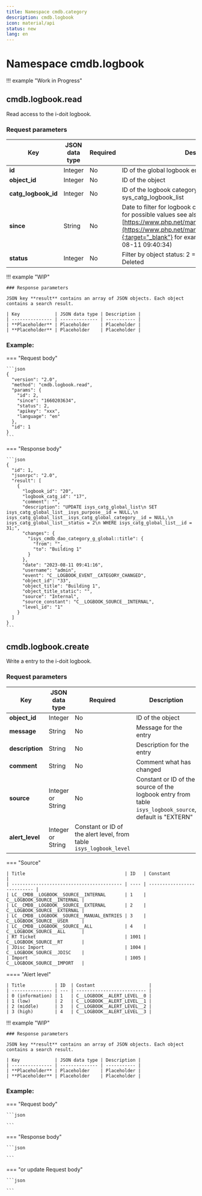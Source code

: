 ```yaml
---
title: Namespace cmdb.category
description: cmdb.logbook
icon: material/api
status: new
lang: en
---
```


# Namespace cmdb.logbook

!!! example "Work in Progress"

## cmdb.logbook.read

Read access to the i-doit logbook.

### Request parameters

| Key                 | JSON data type | Required | Description                                                                                                                                                                                                                                                           |
| ------------------- | -------------- | -------- | --------------------------------------------------------------------------------------------------------------------------------------------------------------------------------------------------------------------------------------------------------------------- |
| **id**              | Integer        | No       | ID of the global logbook entry from table isys_logbook                                                                                                                                                                                                                |
| **object_id**       | Integer        | No       | ID of the object                                                                                                                                                                                                                                                      |
| **catg_logbook_id** | Integer        | No       | ID of the logbook category entry from table sys_catg_logbook_list                                                                                                                                                                                                     |
| **since**           | String         | No       | Date to filter for logbook changes since a certain date, for possible values see also [https://www.php.net/manual/de/function.strtotime.php](https://www.php.net/manual/de/function.strtotime.php){:target="_blank"} for example **1660203634** (2022-08-11 09:40:34) |
| **status**          | Integer        | No       | Filter by object status: 2 = Normal, 3 = Archived, 4 = Deleted                                                                                                                                                                                                        |

!!! example "WIP"

    ### Response parameters

    JSON key **result** contains an array of JSON objects. Each object contains a search result.

    | Key             | JSON data type | Description |
    | --------------- | -------------- | ----------- |
    | **Placeholder** | Placeholder    | Placeholder |
    | **Placeholder** | Placeholder    | Placeholder |

### Example:

=== "Request body"

    ```json
    {
      "version": "2.0",
      "method": "cmdb.logbook.read",
      "params": {
        "id": 2,
        "since": "1660203634",
        "status": 2,
        "apikey": "xxx",
        "language": "en"
      },
      "id": 1
    }
    ```

=== "Response body"

    ```json
    {
      "id": 1,
      "jsonrpc": "2.0",
      "result": [
        {
          "logbook_id": "20",
          "logbook_catg_id": "17",
          "comment": "",
          "description": "UPDATE isys_catg_global_list\n SET isys_catg_global_list__isys_purpose__id = NULL,\n            isys_catg_global_list__isys_catg_global_category__id = NULL,\n isys_catg_global_list__status = 2\n WHERE isys_catg_global_list__id = 31;",
          "changes": {
            "isys_cmdb_dao_category_g_global::title": {
              "from": "",
              "to": "Building 1"
            }
          },
          "date": "2023-08-11 09:41:16",
          "username": "admin",
          "event": "C__LOGBOOK_EVENT__CATEGORY_CHANGED",
          "object_id": "33",
          "object_title": "Building 1",
          "object_title_static": "",
          "source": "Internal",
          "source_constant": "C__LOGBOOK_SOURCE__INTERNAL",
          "level_id": "1"
        }
      ]
    }
    ```
## cmdb.logbook.create

Write a entry to the i-doit logbook.

### Request parameters

| Key             | JSON data type    | Required                                                           | Description                                                                                             |
| --------------- | ----------------- | ------------------------------------------------------------------ | ------------------------------------------------------------------------------------------------------- |
| **object_id**   | Integer           | No                                                                 | ID of the object                                                                                        |
| **message**     | String            | No                                                                 | Message for the entry                                                                                   |
| **description** | String            | No                                                                 | Description for the entry                                                                               |
| **comment**     | String            | No                                                                 | Comment what has changed                                                                                |
| **source**      | Integer or String | No                                                                 | Constant or ID of the source of the logbook entry from table `isys_logbook_source`, default is "EXTERN" |
| **alert_level** | Integer or String | Constant or ID of the alert level, from table `isys_logbook_level` |                                                                                                         |

=== "Source"

    | Title                                     | ID   | Constant                    |
    | ----------------------------------------- | ---- | --------------------------- |
    | LC__CMDB__LOGBOOK__SOURCE__INTERNAL       | 1    | C__LOGBOOK_SOURCE__INTERNAL |
    | LC__CMDB__LOGBOOK__SOURCE__EXTERNAL       | 2    | C__LOGBOOK_SOURCE__EXTERNAL |
    | LC__CMDB__LOGBOOK__SOURCE__MANUAL_ENTRIES | 3    | C__LOGBOOK_SOURCE__USER     |
    | LC__CMDB__LOGBOOK__SOURCE__ALL            | 4    | C__LOGBOOK_SOURCE__ALL      |
    | RT Ticket                                 | 1001 | C__LOGBOOK_SOURCE__RT       |
    | JDisc Import                              | 1004 | C__LOGBOOK_SOURCE__JDISC    |
    | Import                                    | 1005 | C__LOGBOOK_SOURCE__IMPORT   |


==== "Alert level"

    | Title           | ID  | Costant                    |
    | --------------- | --- | -------------------------- |
    | 0 (information) | 1   | C__LOGBOOK__ALERT_LEVEL__0 |
    | 1 (low)         | 2   | C__LOGBOOK__ALERT_LEVEL__1 |
    | 2 (middle)      | 3   | C__LOGBOOK__ALERT_LEVEL__2 |
    | 3 (high)        | 4   | C__LOGBOOK__ALERT_LEVEL__3 |

!!! example "WIP"

    ### Response parameters

    JSON key **result** contains an array of JSON objects. Each object contains a search result.

    | Key             | JSON data type | Description |
    | --------------- | -------------- | ----------- |
    | **Placeholder** | Placeholder    | Placeholder |
    | **Placeholder** | Placeholder    | Placeholder |

### Example:

=== "Request body"

    ```json

    ```

=== "Response body"

    ```json

    ```

=== "or update Request body"

    ```json

    ```

